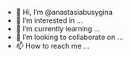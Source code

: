 - 👋 Hi, I’m @anastasiabusygina
- 👀 I’m interested in ...
- 🌱 I’m currently learning ...
- 💞️ I’m looking to collaborate on ...
- 📫 How to reach me ...

<!---
anastasiabusygina/anastasiabusygina is a ✨ special ✨ repository because its `README.md` (this file) appears on your GitHub profile.
You can click the Preview link to take a look at your changes.
--->
